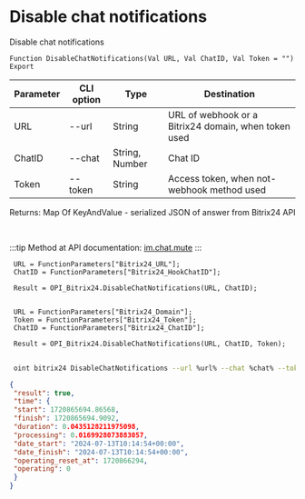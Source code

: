 ﻿---
sidebar_position: 10
---

# Disable chat notifications
 Disable chat notifications



`Function DisableChatNotifications(Val URL, Val ChatID, Val Token = "") Export`

 | Parameter | CLI option | Type | Destination |
 |-|-|-|-|
 | URL | --url | String | URL of webhook or a Bitrix24 domain, when token used |
 | ChatID | --chat | String, Number | Chat ID |
 | Token | --token | String | Access token, when not-webhook method used |

 
 Returns: Map Of KeyAndValue - serialized JSON of answer from Bitrix24 API

<br/>

:::tip
Method at API documentation: [im.chat.mute](https://dev.1c-bitrix.ru/learning/course/?COURSE_ID=93&LESSON_ID=11473)
:::
<br/>


```bsl title="Code example"
 URL = FunctionParameters["Bitrix24_URL"];
 ChatID = FunctionParameters["Bitrix24_HookChatID"];
 
 Result = OPI_Bitrix24.DisableChatNotifications(URL, ChatID);
 
 
 URL = FunctionParameters["Bitrix24_Domain"];
 Token = FunctionParameters["Bitrix24_Token"];
 ChatID = FunctionParameters["Bitrix24_ChatID"];
 
 Result = OPI_Bitrix24.DisableChatNotifications(URL, ChatID, Token);
```
	


```sh title="CLI command example"
 
 oint bitrix24 DisableChatNotifications --url %url% --chat %chat% --token %token%

```

```json title="Result"
{
 "result": true,
 "time": {
 "start": 1720865694.86568,
 "finish": 1720865694.9092,
 "duration": 0.0435128211975098,
 "processing": 0.0169928073883057,
 "date_start": "2024-07-13T10:14:54+00:00",
 "date_finish": "2024-07-13T10:14:54+00:00",
 "operating_reset_at": 1720866294,
 "operating": 0
 }
}
```
